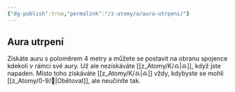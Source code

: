 ```yaml
---
{"dg-publish":true,"permalink":"/z-atomy/a/aura-utrpeni/"}
---
```


## Aura utrpení 
Získáte auru s poloměrem 4 metry a můžete se postavit na obranu spojence kdekoli v rámci své aury. Už ale nezískáváte [[z_Atomy/K/♎\|♎]], když jste napaden. Místo toho získáváte [[z_Atomy/K/♎\|♎]] vždy, kdybyste se mohli [[z_Atomy/0-9/🔰\|Obětovat]], ale neučiníte tak.